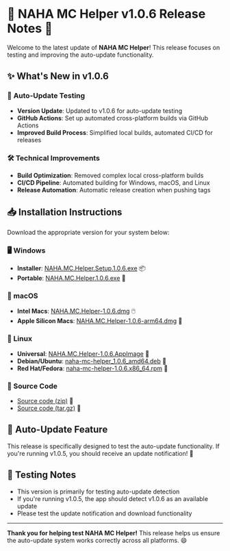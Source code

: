 # 🎉 NAHA MC Helper v1.0.6 Release Notes 🚀

Welcome to the latest update of **NAHA MC Helper**! This release focuses on testing and improving the auto-update functionality.

## ✨ What's New in v1.0.6

### 🔧 **Auto-Update Testing**
- **Version Update**: Updated to v1.0.6 for auto-update testing
- **GitHub Actions**: Set up automated cross-platform builds via GitHub Actions
- **Improved Build Process**: Simplified local builds, automated CI/CD for releases

### 🛠️ **Technical Improvements**
- **Build Optimization**: Removed complex local cross-platform builds
- **CI/CD Pipeline**: Automated building for Windows, macOS, and Linux
- **Release Automation**: Automatic release creation when pushing tags

## 📥 Installation Instructions

Download the appropriate version for your system below:

### 🖥️ Windows
- **Installer**: [NAHA.MC.Helper.Setup.1.0.6.exe](https://github.com/perlytiara/NAHA-MC-Helper/releases/download/v1.0.6/NAHA.MC.Helper.Setup.1.0.6.exe) 📦
- **Portable**: [NAHA.MC.Helper.1.0.6.exe](https://github.com/perlytiara/NAHA-MC-Helper/releases/download/v1.0.6/NAHA.MC.Helper.1.0.6.exe) 💼

### 🍎 macOS
- **Intel Macs**: [NAHA.MC.Helper-1.0.6.dmg](https://github.com/perlytiara/NAHA-MC-Helper/releases/download/v1.0.6/NAHA.MC.Helper-1.0.6.dmg) 🖱️
- **Apple Silicon Macs**: [NAHA.MC.Helper-1.0.6-arm64.dmg](https://github.com/perlytiara/NAHA-MC-Helper/releases/download/v1.0.6/NAHA.MC.Helper-1.0.6-arm64.dmg) 🍏

### 🐧 Linux
- **Universal**: [NAHA.MC.Helper-1.0.6.AppImage](https://github.com/perlytiara/NAHA-MC-Helper/releases/download/v1.0.6/NAHA.MC.Helper-1.0.6.AppImage) 🐧
- **Debian/Ubuntu**: [naha-mc-helper_1.0.6_amd64.deb](https://github.com/perlytiara/NAHA-MC-Helper/releases/download/v1.0.6/naha-mc-helper_1.0.6_amd64.deb) 📀
- **Red Hat/Fedora**: [naha-mc-helper-1.0.6.x86_64.rpm](https://github.com/perlytiara/NAHA-MC-Helper/releases/download/v1.0.6/naha-mc-helper-1.0.6.x86_64.rpm) 🔧

### 📂 Source Code
- [Source code (zip)](https://github.com/perlytiara/NAHA-MC-Helper/archive/refs/tags/v1.0.6.zip) 📜
- [Source code (tar.gz)](https://github.com/perlytiara/NAHA-MC-Helper/archive/refs/tags/v1.0.6.tar.gz) 📜

## 🔄 Auto-Update Feature
This release is specifically designed to test the auto-update functionality. If you're running v1.0.5, you should receive an update notification! 🔔

## 🧪 Testing Notes
- This version is primarily for testing auto-update detection
- If you're running v1.0.5, the app should detect v1.0.6 as an available update
- Please test the update notification and download functionality

---

**Thank you for helping test NAHA MC Helper!** This release helps us ensure the auto-update system works correctly across all platforms. 😄
